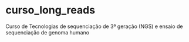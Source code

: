 # curso_long_reads
Curso de Tecnologias de sequenciação de 3ª geração (NGS) e ensaio de sequenciação de genoma humano
